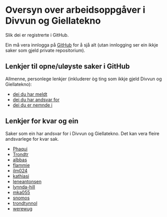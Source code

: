 # Oversyn over arbeidsoppgåver i Divvun og Giellatekno

Slik dei er registrerte i GitHub.

Ein må vera innlogga på [GitHub](https://github.com) for å sjå alt (utan innlogging ser ein ikkje saker som gjeld private repositorium).

## Lenkjer til opne/uløyste saker i GitHub

Allmenne, personlege lenkjer (inkluderer òg ting som ikkje gjeld Divvun og Giellatekno):

- [dei du har meldt](https://github.com/issues)
- [dei du har andsvar for](https://github.com/issues/assigned)
- [dei du er nemnde i](https://github.com/issues/mentioned)

## Lenkjer for kvar og ein

Saker som ein har andsvar for i Divvun og Giellatekno. Det kan vera fleire andsvarlege for kvar sak.

- [Phaqui](https://github.com/search?q=org%3Agiellalt+org%3Adivvungiellatekno+org%3Adivvun+org%3Aborealium+is%3Aopen+is%3Aissue+assignee%3APhaqui+&type=issues)
- [Trondtr](https://github.com/search?q=org%3Agiellalt+org%3Adivvungiellatekno+org%3Adivvun+org%3Aborealium+is%3Aopen+is%3Aissue+assignee%3ATrondtr+&type=issues)
- [albbas](https://github.com/search?q=org%3Agiellalt+org%3Adivvungiellatekno+org%3Adivvun+org%3Aborealium+is%3Aopen+is%3Aissue+assignee%3Aalbbas+&type=issues)
- [flammie](https://github.com/search?q=org%3Agiellalt+org%3Adivvungiellatekno+org%3Adivvun+org%3Aborealium+is%3Aopen+is%3Aissue+assignee%3Aflammie+&type=issues)
- [ilm024](https://github.com/search?q=org%3Agiellalt+org%3Adivvungiellatekno+org%3Adivvun+org%3Aborealium+is%3Aopen+is%3Aissue+assignee%3Ailm024+&type=issues)
- [kathiasi](https://github.com/search?q=org%3Agiellalt+org%3Adivvungiellatekno+org%3Adivvun+org%3Aborealium+is%3Aopen+is%3Aissue+assignee%3Akathiasi+&type=issues)
- [leneantonsen](https://github.com/search?q=org%3Agiellalt+org%3Adivvungiellatekno+org%3Adivvun+org%3Aborealium+is%3Aopen+is%3Aissue+assignee%3Aleneantonsen+&type=issues)
- [lynnda-hill](https://github.com/search?q=org%3Agiellalt+org%3Adivvungiellatekno+org%3Adivvun+org%3Aborealium+is%3Aopen+is%3Aissue+assignee%3Alynnda-hill+&type=issues)
- [mka055](https://github.com/search?q=org%3Agiellalt+org%3Adivvungiellatekno+org%3Adivvun+org%3Aborealium+is%3Aopen+is%3Aissue+assignee%3Amka055+&type=issues)
- [snomos](https://github.com/search?q=org%3Agiellalt+org%3Adivvungiellatekno+org%3Adivvun+org%3Aborealium+is%3Aopen+is%3Aissue+assignee%3Asnomos+&type=issues)
- [trondtynnol](https://github.com/search?q=org%3Agiellalt+org%3Adivvungiellatekno+org%3Adivvun+org%3Aborealium+is%3Aopen+is%3Aissue+assignee%3Atrondtynnol+&type=issues)
- [werewug](https://github.com/search?q=org%3Agiellalt+org%3Adivvungiellatekno+org%3Adivvun+org%3Aborealium+is%3Aopen+is%3Aissue+assignee%3Awerewug+&type=issues)
